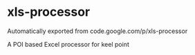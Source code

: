 # xls-processor
Automatically exported from code.google.com/p/xls-processor

A POI based Excel processor for keel point

